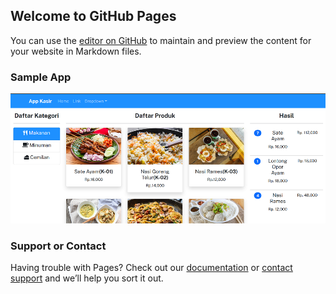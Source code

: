 ## Welcome to GitHub Pages

You can use the [editor on GitHub](https://github.com/zumardirahman/react.js-kasir-app/edit/gh-pages/index.md) to maintain and preview the content for your website in Markdown files.

### Sample App

![Kasis App Sample](https://github.com/zumardirahman/react.js-kasir-app/raw/gh-pages/kasir-app-react-js.png "Kasir App Sample")


### Support or Contact

Having trouble with Pages? Check out our [documentation](https://zumardirahman.github.io/react.js-kasir-app/) or [contact support](https://github.com/zumardirahman) and we’ll help you sort it out.
